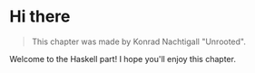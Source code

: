 # Hi there

> This chapter was made by Konrad Nachtigall "Unrooted".

Welcome to the Haskell part!
I hope you'll enjoy this chapter.

